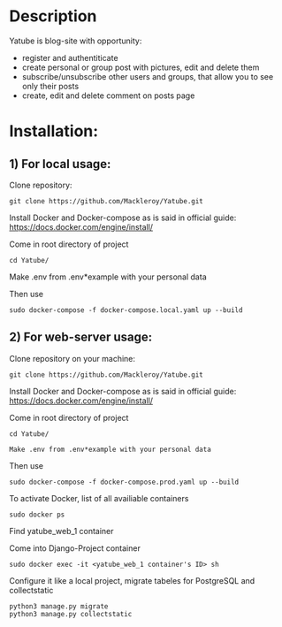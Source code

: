# Description
Yatube is blog-site with opportunity: 
  * register and authentiticate
  * create personal or group post with pictures, edit and delete them 
  * subscribe/unsubscribe other users and groups, that allow you to see only their posts
  * create, edit and delete comment on posts page

# Installation:
## 1) For local usage:
Clone repository:
```
git clone https://github.com/Mackleroy/Yatube.git
```
Install Docker and Docker-compose as is said in official guide: https://docs.docker.com/engine/install/

Come in root directory of project
```
cd Yatube/
```
Make .env from .env*example with your personal data

Then use
```
sudo docker-compose -f docker-compose.local.yaml up --build
```

## 2) For web-server usage:
Clone repository on your machine:
```
git clone https://github.com/Mackleroy/Yatube.git
```
Install Docker and Docker-compose as is said in official guide: https://docs.docker.com/engine/install/

Come in root directory of project
```
cd Yatube/

Make .env from .env*example with your personal data
```
Then use
```
sudo docker-compose -f docker-compose.prod.yaml up --build
```
To activate Docker, list of all availiable containers 
```
sudo docker ps
```
Find yatube_web_1 container

Come into Django-Project container 
```
sudo docker exec -it <yatube_web_1 container's ID> sh
```
Configure it like a local project, migrate tabeles for PostgreSQL and collectstatic
```
python3 manage.py migrate
python3 manage.py collectstatic
```
